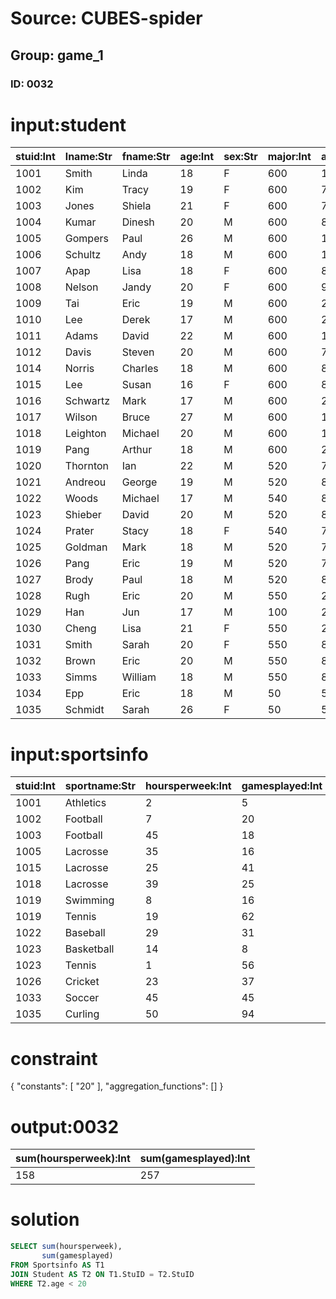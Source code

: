 # Source: CUBES-spider
## Group: game_1
### ID: 0032

# input:student

| stuid:Int | lname:Str | fname:Str | age:Int | sex:Str | major:Int | advisor:Int | city_code:Str |
|---|---|---|---|---|---|---|---|
| 1001 | Smith | Linda | 18 | F | 600 | 1121 | BAL |
| 1002 | Kim | Tracy | 19 | F | 600 | 7712 | HKG |
| 1003 | Jones | Shiela | 21 | F | 600 | 7792 | WAS |
| 1004 | Kumar | Dinesh | 20 | M | 600 | 8423 | CHI |
| 1005 | Gompers | Paul | 26 | M | 600 | 1121 | YYZ |
| 1006 | Schultz | Andy | 18 | M | 600 | 1148 | BAL |
| 1007 | Apap | Lisa | 18 | F | 600 | 8918 | PIT |
| 1008 | Nelson | Jandy | 20 | F | 600 | 9172 | BAL |
| 1009 | Tai | Eric | 19 | M | 600 | 2192 | YYZ |
| 1010 | Lee | Derek | 17 | M | 600 | 2192 | HOU |
| 1011 | Adams | David | 22 | M | 600 | 1148 | PHL |
| 1012 | Davis | Steven | 20 | M | 600 | 7723 | PIT |
| 1014 | Norris | Charles | 18 | M | 600 | 8741 | DAL |
| 1015 | Lee | Susan | 16 | F | 600 | 8721 | HKG |
| 1016 | Schwartz | Mark | 17 | M | 600 | 2192 | DET |
| 1017 | Wilson | Bruce | 27 | M | 600 | 1148 | LON |
| 1018 | Leighton | Michael | 20 | M | 600 | 1121 | PIT |
| 1019 | Pang | Arthur | 18 | M | 600 | 2192 | WAS |
| 1020 | Thornton | Ian | 22 | M | 520 | 7271 | NYC |
| 1021 | Andreou | George | 19 | M | 520 | 8722 | NYC |
| 1022 | Woods | Michael | 17 | M | 540 | 8722 | PHL |
| 1023 | Shieber | David | 20 | M | 520 | 8722 | NYC |
| 1024 | Prater | Stacy | 18 | F | 540 | 7271 | BAL |
| 1025 | Goldman | Mark | 18 | M | 520 | 7134 | PIT |
| 1026 | Pang | Eric | 19 | M | 520 | 7134 | HKG |
| 1027 | Brody | Paul | 18 | M | 520 | 8723 | LOS |
| 1028 | Rugh | Eric | 20 | M | 550 | 2311 | ROC |
| 1029 | Han | Jun | 17 | M | 100 | 2311 | PEK |
| 1030 | Cheng | Lisa | 21 | F | 550 | 2311 | SFO |
| 1031 | Smith | Sarah | 20 | F | 550 | 8772 | PHL |
| 1032 | Brown | Eric | 20 | M | 550 | 8772 | ATL |
| 1033 | Simms | William | 18 | M | 550 | 8772 | NAR |
| 1034 | Epp | Eric | 18 | M | 50 | 5718 | BOS |
| 1035 | Schmidt | Sarah | 26 | F | 50 | 5718 | WAS |

# input:sportsinfo

| stuid:Int | sportname:Str | hoursperweek:Int | gamesplayed:Int | onscholarship:Str |
|---|---|---|---|---|
| 1001 | Athletics | 2 | 5 | N |
| 1002 | Football | 7 | 20 | Y |
| 1003 | Football | 45 | 18 | Y |
| 1005 | Lacrosse | 35 | 16 | N |
| 1015 | Lacrosse | 25 | 41 | Y |
| 1018 | Lacrosse | 39 | 25 | N |
| 1019 | Swimming | 8 | 16 | Y |
| 1019 | Tennis | 19 | 62 | N |
| 1022 | Baseball | 29 | 31 | N |
| 1023 | Basketball | 14 | 8 | Y |
| 1023 | Tennis | 1 | 56 | Y |
| 1026 | Cricket | 23 | 37 | Y |
| 1033 | Soccer | 45 | 45 | Y |
| 1035 | Curling | 50 | 94 | N |

# constraint

{
  "constants": [
    "20"
  ],
  "aggregation_functions": []
}

# output:0032

| sum(hoursperweek):Int | sum(gamesplayed):Int |
|---|---|
| 158 | 257 |

# solution

```sql
SELECT sum(hoursperweek),
       sum(gamesplayed)
FROM Sportsinfo AS T1
JOIN Student AS T2 ON T1.StuID = T2.StuID
WHERE T2.age < 20
```
